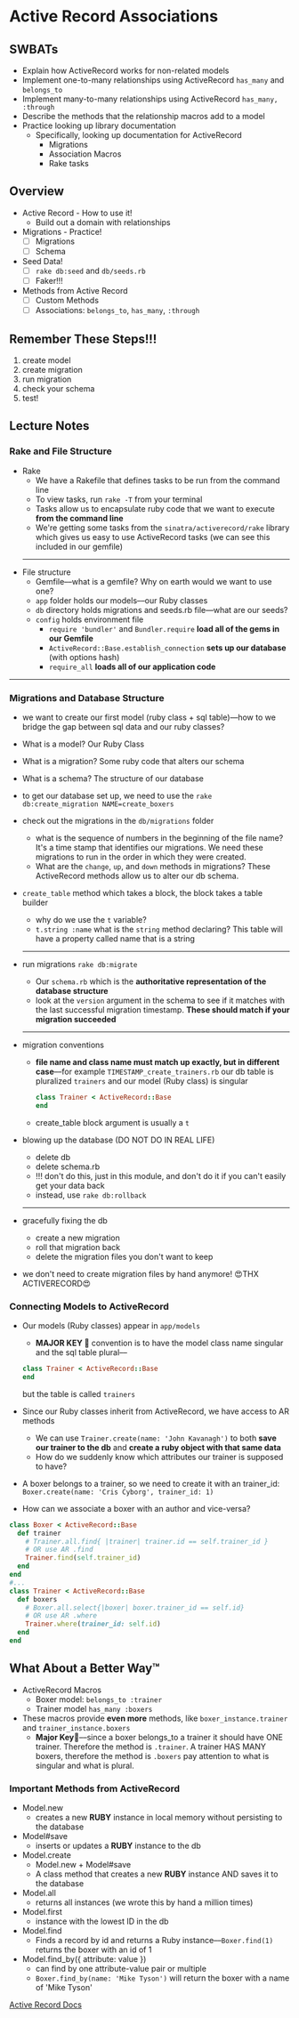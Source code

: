 Active Record Associations
==========================

## SWBATs

* Explain how ActiveRecord works for non-related models
* Implement one-to-many relationships using ActiveRecord `has_many` and `belongs_to`
* Implement many-to-many relationships using ActiveRecord `has_many, :through`
* Describe the methods that the relationship macros add to a model
* Practice looking up library documentation
  * Specifically, looking up documentation for ActiveRecord
    * Migrations
    * Association Macros
    * Rake tasks

## Overview

- Active Record - How to use it!
  - Build out a domain with relationships
- Migrations - Practice!
  - [ ] Migrations
  - [ ] Schema
- Seed Data!
  - [ ] `rake db:seed` and `db/seeds.rb`
  - [ ] Faker!!!
- Methods from Active Record
  - [ ] Custom Methods
  - [ ] Associations: `belongs_to`, `has_many`, `:through`

## Remember These Steps!!!

1. create model
2. create migration
3. run migration
4. check your schema
5. test!

## Lecture Notes

### Rake and File Structure

- Rake
  - We have a Rakefile that defines tasks to be run from the command line
  - To view tasks, run `rake -T` from your terminal
  - Tasks allow us to encapsulate ruby code that we want to execute **from the command line**
  - We're getting some tasks from the `sinatra/activerecord/rake` library which gives us easy to use ActiveRecord tasks (we can see this included in our gemfile)
  ***
- File structure
  - Gemfile––what is a gemfile? Why on earth would we want to use one?
  - `app` folder holds our models––our Ruby classes
  - `db` directory holds migrations and seeds.rb file––what are our seeds?
  - `config` holds environment file
    - `require 'bundler'` and `Bundler.require` **load all of the gems in our Gemfile**
    - `ActiveRecord::Base.establish_connection` **sets up our database** (with options hash)
    - `require_all` **loads all of our application code**

---

### Migrations and Database Structure

- we want to create our first model \(ruby class + sql table\)––how to we bridge the gap between sql data and our ruby classes?
- What is a model? Our Ruby Class
- What is a migration? Some ruby code that alters our schema
- What is a schema? The structure of our database
- to get our database set up, we need to use the `rake db:create_migration NAME=create_boxers`
- check out the migrations in the `db/migrations` folder

  - what is the sequence of numbers in the beginning of the file name? It's a time stamp that identifies our migrations. We need these migrations to run in the order in which they were created.
  - What are the `change`, `up`, and `down` methods in migrations? These ActiveRecord methods allow us to alter our db schema.

- `create_table` method which takes a block, the block takes a table builder

  - why do we use the `t` variable?
  - `t.string :name` what is the `string` method declaring? This table will have a property called name that is a string

  ***

- run migrations `rake db:migrate`

  - Our `schema.rb` which is the **authoritative representation of the database structure**
  - look at the `version` argument in the schema to see if it matches with the last successful migration timestamp. **These should match if your migration succeeded**

  ***

- migration conventions

  - **file name and class name must match up exactly, but in different case**––for example `TIMESTAMP_create_trainers.rb` our db table is pluralized `trainers` and our model (Ruby class) is singular

    ```ruby
    class Trainer < ActiveRecord::Base
    end
    ```

  - create_table block argument is usually a `t`

- blowing up the database (DO NOT DO IN REAL LIFE)
  - delete db
  - delete schema.rb
  - !!! don't do this, just in this module, and don't do it if you can't easily get your data back
  - instead, use `rake db:rollback`
  ***
- gracefully fixing the db
  - create a new migration
  - roll that migration back
  - delete the migration files you don't want to keep
- we don't need to create migration files by hand anymore! 😍THX ACTIVERECORD😍

### Connecting Models to ActiveRecord

- Our models (Ruby classes) appear in `app/models`
  - **MAJOR KEY 🔑** convention is to have the model class name singular and the sql table plural––
  ```ruby
  class Trainer < ActiveRecord::Base
  end
  ```
  but the table is called `trainers`
- Since our Ruby classes inherit from ActiveRecord, we have access to AR methods

  - We can use `Trainer.create(name: 'John Kavanagh')` to both **save our trainer to the db** and **create a ruby object with that same data**
  - How do we suddenly know which attributes our trainer is supposed to have?

- A boxer belongs to a trainer, so we need to create it with an trainer_id: `Boxer.create(name: 'Cris Cyborg', trainer_id: 1)`

- How can we associate a boxer with an author and vice-versa?

```ruby
class Boxer < ActiveRecord::Base
  def trainer
    # Trainer.all.find{ |trainer| trainer.id == self.trainer_id }
    # OR use AR .find
    Trainer.find(self.trainer_id)
  end
end
#...
class Trainer < ActiveRecord::Base
  def boxers
    # Boxer.all.select{|boxer| boxer.trainer_id == self.id}
    # OR use AR .where
    Trainer.where(trainer_id: self.id)
  end
end
```

## What About a Better Way™️

- ActiveRecord Macros
  - Boxer model: `belongs_to :trainer`
  - Trainer model `has_many :boxers`
- These macros provide **even more** methods, like `boxer_instance.trainer` and `trainer_instance.boxers`
  - **Major Key🔑**––since a boxer belongs_to a trainer it should have ONE trainer. Therefore the method is `.trainer`. A trainer HAS MANY boxers, therefore the method is `.boxers` pay attention to what is singular and what is plural.

### Important Methods from ActiveRecord

- Model.new
  - creates a new **RUBY** instance in local memory without persisting to the database
- Model\#save
  - inserts or updates a **RUBY** instance to the db
- Model.create
  - Model.new + Model\#save
  - A class method that creates a new **RUBY** instance AND saves it to the database
- Model.all
  - returns all instances (we wrote this by hand a million times)
- Model.first
  - instance with the lowest ID in the db
- Model.find
  - Finds a record by id and returns a Ruby instance––`Boxer.find(1)` returns the boxer with an id of 1
- Model.find_by\({ attribute: value }\)
  - can find by one attribute-value pair or multiple
  - `Boxer.find_by(name: 'Mike Tyson')` will return the boxer with a name of 'Mike Tyson'

[Active Record Docs](http://edgeguides.rubyonrails.org/active_record_migrations.html#using-the-up-down-methods)
